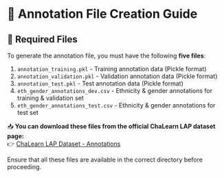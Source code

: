 # 📌 Annotation File Creation Guide

## 📂 Required Files
To generate the annotation file, you must have the following **five files**:

1. `annotation_training.pkl` - Training annotation data (Pickle format)
2. `annotation_validation.pkl` - Validation annotation data (Pickle format)
3. `annotation_test.pkl` - Test annotation data (Pickle format)
4. `eth_gender_annotations_dev.csv` - Ethnicity & gender annotations for training & validation set
5. `eth_gender_annotations_test.csv` - Ethnicity & gender annotations for test set

📥 **You can download these files from the official ChaLearn LAP dataset page:**  
👉 [ChaLearn LAP Dataset - Annotations](https://chalearnlap.cvc.uab.cat/dataset/24/description/)

Ensure that all these files are available in the correct directory before proceeding.